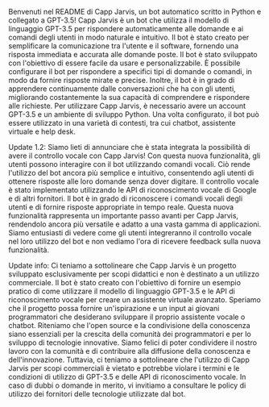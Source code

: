 Benvenuti nel README di Capp Jarvis, un bot automatico scritto in Python e collegato a GPT-3.5!
Capp Jarvis è un bot che utilizza il modello di linguaggio GPT-3.5 per rispondere automaticamente alle domande e ai comandi degli utenti in modo naturale e intuitivo. Il bot è stato creato per semplificare la comunicazione tra l'utente e il software, fornendo una risposta immediata e accurata alle domande poste.
Il bot è stato sviluppato con l'obiettivo di essere facile da usare e personalizzabile. È possibile configurare il bot per rispondere a specifici tipi di domande o comandi, in modo da fornire risposte mirate e precise. Inoltre, il bot è in grado di apprendere continuamente dalle conversazioni che ha con gli utenti, migliorando costantemente la sua capacità di comprendere e rispondere alle richieste.
Per utilizzare Capp Jarvis, è necessario avere un account GPT-3.5 e un ambiente di sviluppo Python. Una volta configurato, il bot può essere utilizzato in una varietà di contesti, tra cui chatbot, assistente virtuale e help desk.



Update 1.2: Siamo lieti di annunciare che è stata integrata la possibilità di avere il controllo vocale con Capp Jarvis!
Con questa nuova funzionalità, gli utenti possono interagire con il bot utilizzando comandi vocali. Ciò rende l'utilizzo del bot ancora più semplice e intuitivo, consentendo agli utenti di ottenere risposte alle loro domande senza dover digitare.
Il controllo vocale è stato implementato utilizzando le API di riconoscimento vocale di Google e di altri fornitori. Il bot è in grado di riconoscere i comandi vocali degli utenti e di fornire risposte appropriate in tempo reale.
Questa nuova funzionalità rappresenta un importante passo avanti per Capp Jarvis, rendendolo ancora più versatile e adatto a una vasta gamma di applicazioni. Siamo entusiasti di vedere come gli utenti integreranno il controllo vocale nel loro utilizzo del bot e non vediamo l'ora di ricevere feedback sulla nuova funzionalità.



Update info: Ci teniamo a sottolineare che Capp Jarvis è un progetto sviluppato esclusivamente per scopi didattici e non è destinato a un utilizzo commerciale.
Il bot è stato creato con l'obiettivo di fornire un esempio pratico di come utilizzare il modello di linguaggio GPT-3.5 e le API di riconoscimento vocale per creare un assistente virtuale avanzato. Speriamo che il progetto possa fornire un'ispirazione e un input ai giovani programmatori che desiderano sviluppare il proprio assistente vocale o chatbot.
Riteniamo che l'open source e la condivisione della conoscenza siano essenziali per la crescita della comunità dei programmatori e per lo sviluppo di tecnologie innovative. Siamo felici di poter condividere il nostro lavoro con la comunità e di contribuire alla diffusione della conoscenza e dell'innovazione.
Tuttavia, ci teniamo a sottolineare che l'utilizzo di Capp Jarvis per scopi commerciali è vietato e potrebbe violare i termini e le condizioni di utilizzo di GPT-3.5 e delle API di riconoscimento vocale. In caso di dubbi o domande in merito, vi invitiamo a consultare le policy di utilizzo dei fornitori delle tecnologie utilizzate dal bot.

